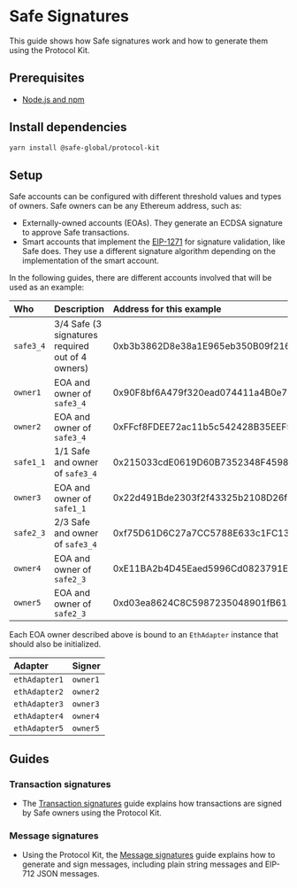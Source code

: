 # Safe Signatures

This guide shows how Safe signatures work and how to generate them using the Protocol Kit.

## Prerequisites

- [Node.js and npm](https://docs.npmjs.com/downloading-and-installing-node-js-and-npm)

## Install dependencies

```bash
yarn install @safe-global/protocol-kit
```

## Setup

Safe accounts can be configured with different threshold values and types of owners. Safe owners can be any Ethereum address, such as:
- Externally-owned accounts (EOAs). They generate an ECDSA signature to approve Safe transactions.
- Smart accounts that implement the [EIP-1271](https://eips.ethereum.org/EIPS/eip-1271) for signature validation, like Safe does. They use a different signature algorithm depending on the implementation of the smart account.

In the following guides, there are different accounts involved that will be used as an example:

| Who | Description | Address for this example |
| :--- | :--- | :--- |
| `safe3_4` | 3/4 Safe (3 signatures required out of 4 owners) | 0xb3b3862D8e38a1E965eb350B09f2167B2371D652 |
| `owner1` | EOA and owner of `safe3_4` | 0x90F8bf6A479f320ead074411a4B0e7944Ea8c9C1 |
| `owner2` | EOA and owner of `safe3_4` | 0xFFcf8FDEE72ac11b5c542428B35EEF5769C409f0 |
| `safe1_1` | 1/1 Safe and owner of `safe3_4` | 0x215033cdE0619D60B7352348F4598316Cc39bC6E |
| `owner3` | EOA and owner of `safe1_1` | 0x22d491Bde2303f2f43325b2108D26f1eAbA1e32b |
| `safe2_3` | 2/3 Safe and owner of `safe3_4` | 0xf75D61D6C27a7CC5788E633c1FC130f0F4a62D33 |
| `owner4` | EOA and owner of `safe2_3` | 0xE11BA2b4D45Eaed5996Cd0823791E0C93114882d |
| `owner5` | EOA and owner of `safe2_3` | 0xd03ea8624C8C5987235048901fB614fDcA89b117 |

Each EOA owner described above is bound to an `EthAdapter` instance that should also be initialized.

| Adapter | Signer |
| :--- | :--- |
| `ethAdapter1` | `owner1` |
| `ethAdapter2` | `owner2` |
| `ethAdapter3` | `owner3` |
| `ethAdapter4` | `owner4` |
| `ethAdapter5` | `owner5` |

## Guides

### Transaction signatures

- The [Transaction signatures](./signatures/transactions.mdx) guide explains how transactions are signed by Safe owners using the Protocol Kit.

### Message signatures

- Using the Protocol Kit, the [Message signatures](./signatures/messages.mdx) guide explains how to generate and sign messages, including plain string messages and EIP-712 JSON messages.
